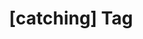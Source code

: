 ---
article_id: 0
description: List of articles under [catching] tag.
image: http://huntingbears.com.ve/static/img/site/mstile-310x310.png
layout: tag
slug: catching
title: '[catching] Tag'
---